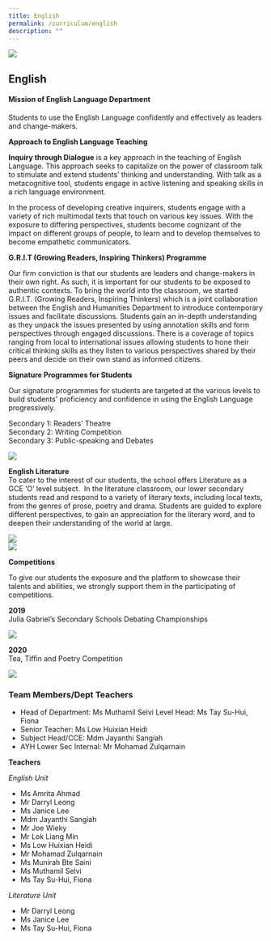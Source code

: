 ```yaml
---
title: English
permalink: /curriculum/english
description: ""
---
```

![](/images/Eng-Feature-1.jpeg)
## English

#### Mission of English Language Department

Students to use the English Language confidently and effectively as leaders and change-makers.

**Approach to English Language Teaching**

**Inquiry through Dialogue** is a key approach in the teaching of English Language. This approach seeks to capitalize on the power of classroom talk to stimulate and extend students’ thinking and understanding. With talk as a metacognitive tool, students engage in active listening and speaking skills in a rich language environment.

In the process of developing creative inquirers, students engage with a variety of rich multimodal texts that touch on various key issues. With the exposure to differing perspectives, students become cognizant of the impact on different groups of people, to learn and to develop themselves to become empathetic communicators.

**G.R.I.T (Growing Readers, Inspiring Thinkers) Programme**

Our firm conviction is that our students are leaders and change-makers in their own right. As such, it is important for our students to be exposed to authentic contexts. To bring the world into the classroom, we started G.R.I.T. (Growing Readers, Inspiring Thinkers) which is a joint collaboration between the English and Humanities Department to introduce contemporary issues and facilitate discussions. Students gain an in-depth understanding as they unpack the issues presented by using annotation skills and form perspectives through engaged discussions. There is a coverage of topics ranging from local to international issues allowing students to hone their critical thinking skills as they listen to various perspectives shared by their peers and decide on their own stand as informed citizens.

**Signature Programmes for Students**

Our signature programmes for students are targeted at the various levels to build students’ proficiency and confidence in using the English Language progressively.

Secondary 1: Readers’ Theatre  
Secondary 2: Writing Competition  
Secondary 3: Public-speaking and Debates

<div style="display:block"><img src="/images/E1.png" style="max-width: 40%;"></div>

**English Literature**  
To cater to the interest of our students, the school offers Literature as a GCE ‘O’ level subject.  In the literature classroom, our lower secondary students read and respond to a variety of literary texts, including local texts, from the genres of prose, poetry and drama. Students are guided to explore different perspectives, to gain an appreciation for the literary word, and to deepen their understanding of the world at large.

<div style="display:block"><img src="/images/E3.jpeg" style="max-width: 70%;"></div>
<div style="display:block"><img src="/images/E4.jpeg" style="max-width: 70%;"></div>

**Competitions**

To give our students the exposure and the platform to showcase their talents and abilities, we strongly support them in the participating of competitions.

**2019**  
Julia Gabriel’s Secondary Schools Debating Championships

<div style="display:block"><img src="/images/E5.jpeg" style="max-width: 70%;"></div>

**2020**  
Tea, Tiffin and Poetry Competition

<div style="display:block"><img src="/images/E6.png" style="max-width: 100%;"></div>

### Team Members/Dept Teachers
* Head of Department: Ms Muthamil Selvi
Level Head: Ms Tay Su-Hui, Fiona
* Senior Teacher: Ms Low Huixian Heidi
* Subject Head/CCE: Mdm Jayanthi Sangiah
* AYH Lower Sec Internal: Mr Mohamad Zulqarnain

**Teachers**

*English Unit*
* Ms Amrita Ahmad
* Mr Darryl Leong
* Ms Janice Lee
* Mdm Jayanthi Sangiah
* Mr Joe Wieky
* Mr Lok Liang Min
* Ms Low Huixian Heidi
* Mr Mohamad Zulqarnain
* Ms Munirah Bte Saini
* Ms Muthamil Selvi
* Ms Tay Su-Hui, Fiona

*Literature Unit*
* Mr Darryl Leong
* Ms Janice Lee
* Ms Tay Su-Hui, Fiona